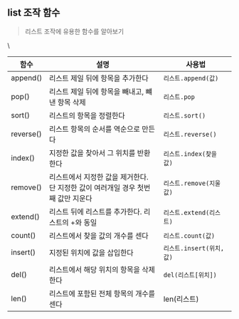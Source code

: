 ## list 조작 함수

> 리스트 조작에 유용한 함수를 알아보기

\

| 함수      | 설명                                                         | 사용법                    |
| --------- | ------------------------------------------------------------ | ------------------------- |
| append()  | 리스트 제일 뒤에 항목을 추가한다                             | `리스트.append(값)`       |
| pop()     | 리스트 제일 뒤에 항목을 빼내고, 뺴낸 항목 삭제               | `리스트.pop`              |
| sort()    | 리스트의 항목을 정렬한다                                     | `리스트.sort()`           |
| reverse() | 리스트 항목의 순서를 역순으로 만든다                         | `리스트.reverse()`        |
| index()   | 지정한 값을 찾아서 그 위치를 반환한다                        | `리스트.index(찾을 값)`   |
| remove()  | 리스트에서 지정한 값을 제거한다. <br />단 지정한 값이 여러개일 경우 첫번째 값만 지운다 | `리스트.remove(지울 값)`  |
| extend()  | 리스트 뒤에 리스트를 추가한다. 리스트의 +와 동일             | `리스트.extend(리스트)`   |
| count()   | 리스트에서 찾을 값의 개수를 센다                             | `리스트.count(값)`        |
| insert()  | 지정된 위치에 값을 삽입한다                                  | `리스트.insert(위치, 값)` |
| del()     | 리스트에서 해당 위치의 항목을 삭제한다                       | `del(리스트[위치])`       |
| len()     | 리스트에 포함된 전체 항목의 개수를 센다                      | len(리스트)               |

